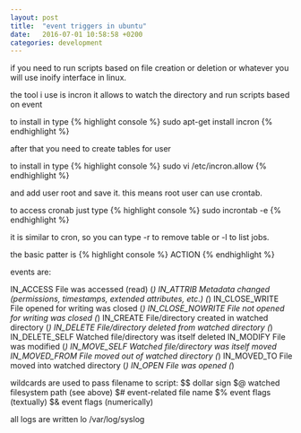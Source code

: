 ```yaml
---
layout: post
title:  "event triggers in ubuntu"
date:   2016-07-01 10:58:58 +0200
categories: development
---
```

if you need to run scripts based on file creation or deletion or whatever you will use inoify interface in linux.

the tool i use is incron it allows to watch the directory and run scripts based on event

to install in type
{% highlight console %}
sudo apt-get install incron
{% endhighlight %}

after that you need to create tables for user

to install in type
{% highlight console %}
sudo vi /etc/incron.allow
{% endhighlight %}

and add user root and save it. this means root user can use crontab.

to access cronab just type 
{% highlight console %}
sudo incrontab -e
{% endhighlight %}

it is similar to cron, so you can type -r to remove table or -l to list jobs.

the basic patter is
{% highlight console %}
<PATH> <EVENT> ACTION 
{% endhighlight %}

events are:

IN_ACCESS           File was accessed (read) (*)
IN_ATTRIB           Metadata changed (permissions, timestamps, extended attributes, etc.) (*)
IN_CLOSE_WRITE      File opened for writing was closed (*)
IN_CLOSE_NOWRITE    File not opened for writing was closed (*)
IN_CREATE           File/directory created in watched directory (*)
IN_DELETE           File/directory deleted from watched directory (*)
IN_DELETE_SELF           Watched file/directory was itself deleted
IN_MODIFY           File was modified (*)
IN_MOVE_SELF        Watched file/directory was itself moved
IN_MOVED_FROM       File moved out of watched directory (*)
IN_MOVED_TO         File moved into watched directory (*)
IN_OPEN             File was opened (*)

wildcards are used to pass filename to script:
$$   dollar sign
$@   watched filesystem path (see above)
$#   event-related file name
$%   event flags (textually)
$&   event flags (numerically)


all logs are written lo /var/log/syslog
